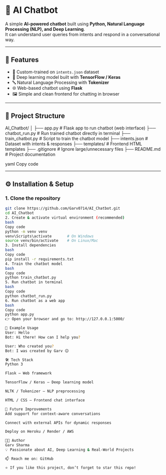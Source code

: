 # 🤖 AI Chatbot  

A simple **AI-powered chatbot** built using **Python, Natural Language Processing (NLP), and Deep Learning**.  
It can understand user queries from intents and respond in a conversational way.  

---

## 🚀 Features
- 🧠 Custom-trained on `intents.json` dataset  
- 🤖 Deep learning model built with **TensorFlow / Keras**  
- 🔤 Natural Language Processing with **Tokenizer**  
- 🌐 Web-based chatbot using **Flask**  
- 🖼️ Simple and clean frontend for chatting in browser  

---

## 📂 Project Structure
AI_Chatbot/
│
├── app.py # Flask app to run chatbot (web interface)
├── chatbot_run.py # Run trained chatbot directly in terminal
├── train_chatbot.py # Script to train the chatbot model
├── intents.json # Dataset with intents & responses
├── templates/ # Frontend HTML templates
├── .gitignore # Ignore large/unnecessary files
├── README.md # Project documentation

yaml
Copy code

---

## ⚙️ Installation & Setup  

### 1. Clone the repository
```bash
git clone https://github.com/Garv0714/AI_Chatbot.git
cd AI_Chatbot
2. Create & activate virtual environment (recommended)
bash
Copy code
python -m venv venv
venv\Scripts\activate       # On Windows
source venv/bin/activate    # On Linux/Mac
3. Install dependencies
bash
Copy code
pip install -r requirements.txt
4. Train the chatbot model
bash
Copy code
python train_chatbot.py
5. Run chatbot in terminal
bash
Copy code
python chatbot_run.py
6. Run chatbot as a web app
bash
Copy code
python app.py
👉 Open your browser and go to: http://127.0.0.1:5000/

🧪 Example Usage
User: Hello
Bot: Hi there! How can I help you?

User: Who created you?
Bot: I was created by Garv 😊

🛠️ Tech Stack
Python 3

Flask – Web framework

TensorFlow / Keras – Deep learning model

NLTK / Tokenizer – NLP preprocessing

HTML / CSS – Frontend chat interface

📌 Future Improvements
Add support for context-aware conversations

Connect with external APIs for dynamic responses

Deploy on Heroku / Render / AWS

👨‍💻 Author
Garv Sharma
💡 Passionate about AI, Deep Learning & Real-World Projects

📫 Reach me on: GitHub

⭐ If you like this project, don’t forget to star this repo!
